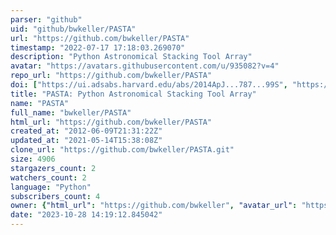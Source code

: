 ```yaml
---
parser: "github"
uid: "github/bwkeller/PASTA"
url: "https://github.com/bwkeller/PASTA"
timestamp: "2022-07-17 17:18:03.269070"
description: "Python Astronomical Stacking Tool Array"
avatar: "https://avatars.githubusercontent.com/u/935082?v=4"
repo_url: "https://github.com/bwkeller/PASTA"
doi: ["https://ui.adsabs.harvard.edu/abs/2014ApJ...787...99S", "https://ui.adsabs.harvard.edu/abs/2018ascl.soft09003K/abstract"]
title: "PASTA: Python Astronomical Stacking Tool Array"
name: "PASTA"
full_name: "bwkeller/PASTA"
html_url: "https://github.com/bwkeller/PASTA"
created_at: "2012-06-09T21:31:22Z"
updated_at: "2021-05-14T15:38:08Z"
clone_url: "https://github.com/bwkeller/PASTA.git"
size: 4906
stargazers_count: 2
watchers_count: 2
language: "Python"
subscribers_count: 4
owner: {"html_url": "https://github.com/bwkeller", "avatar_url": "https://avatars.githubusercontent.com/u/935082?v=4", "login": "bwkeller", "type": "User"}
date: "2023-10-28 14:19:12.845042"
---
```


